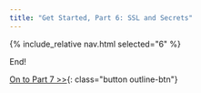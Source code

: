 ```yaml
---
title: "Get Started, Part 6: SSL and Secrets"
---
```

{% include_relative nav.html selected="6" %}

End!

[On to Part 7 >>](part7.md){: class="button outline-btn"}
